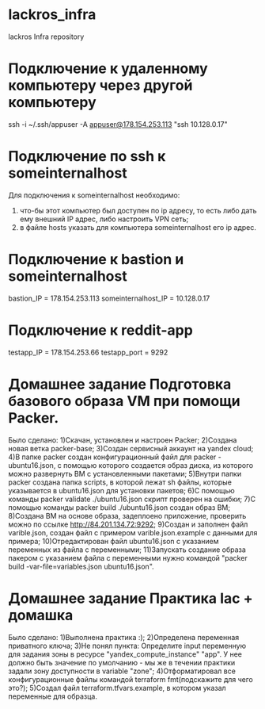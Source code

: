 # lackros_infra
lackros Infra repository

# Подключение к удаленному компьютеру через другой компьютеру
ssh -i ~/.ssh/appuser -A appuser@178.154.253.113 "ssh 10.128.0.17"

# Подключение по ssh к someinternalhost
Для подключения к someinternalhost необходимо:
1) что-бы этот компьютер был доступен по ip адресу, то есть либо дать ему внешний IP адрес, либо настроить VPN сеть;
2) в файле hosts указать для компьютера someinternalhost его ip адрес.

# Подключение к bastion и someinternalhost
bastion_IP = 178.154.253.113
someinternalhost_IP = 10.128.0.17

# Подключение к reddit-app
testapp_IP = 178.154.253.66
testapp_port = 9292

# Домашнее задание Подготовка базового образа VM при помощи Packer.
Было сделано:
1)Скачан, установлен и настроен Packer;
2)Создана новая ветка packer-base;
3)Создан сервисный аккаунт на yandex cloud;
4)В папке packer создан конфигурационный файл для packer - ubuntu16.json, с помощью которого создается образ диска, из которого можно развернуть ВМ с установленными пакетами;
5)Внутри папки packer создана папка scripts, в которой лежат sh файлы, которые указывается в ubuntu16.json для установки пакетов;
6)С помощью команды packer validate ./ubuntu16.json скрипт проверен на ошибки;
7)С помощью команды packer build ./ubuntu16.json создан образ ВМ;
8)Создана ВМ на основе образа, задеплоено приложение, проверить можно по ссылке http://84.201.134.72:9292;
9)Создан и заполнен файл varible.json, создан файл с примером varible.json.example с данными для примера;
10)Отредактирован файл ubuntu16.json с указанием переменных из файла с переменными;
11)Запускать создание образа пакером с указанием файла с переменными нужно командой "packer build -var-file=variables.json ubuntu16.json".

# Домашнее задание Практика Iac + домашка
Было сделано:
1)Выполнена практика :);
2)Определена переменная приватного ключа;
3)Не понял пункта:
Определите input переменную для задания зоны в ресурсе
"yandex_compute_instance" "app". У нее должно быть значение
по умолчанию - мы же в течении практики задали зону доступности в variable "zone";
4)Отформатировал все конфигурационные файлы командой terraform fmt(подскажите для чего это?);
5)Создал файл terraform.tfvars.example, в котором указал переменные для образца.
